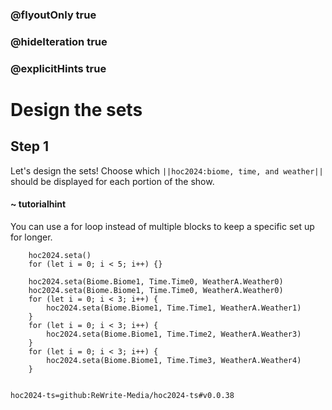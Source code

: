 ### @flyoutOnly true
### @hideIteration true
### @explicitHints true

# Design the sets

## Step 1
Let's design the sets! Choose which ``||hoc2024:biome, time, and weather||`` should be displayed for each portion of the show.

#### ~ tutorialhint
You can use a for loop instead of multiple blocks to keep a specific set up for longer.

```ghost
    hoc2024.seta()
    for (let i = 0; i < 5; i++) {}
```
```template
    hoc2024.seta(Biome.Biome1, Time.Time0, WeatherA.Weather0)
    hoc2024.seta(Biome.Biome1, Time.Time0, WeatherA.Weather0)
    for (let i = 0; i < 3; i++) {
        hoc2024.seta(Biome.Biome1, Time.Time1, WeatherA.Weather1)
    }
    for (let i = 0; i < 3; i++) {
        hoc2024.seta(Biome.Biome1, Time.Time2, WeatherA.Weather3)
    }
    for (let i = 0; i < 3; i++) {
        hoc2024.seta(Biome.Biome1, Time.Time3, WeatherA.Weather4)
    }
    
```

```package
hoc2024-ts=github:ReWrite-Media/hoc2024-ts#v0.0.38
```